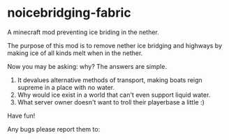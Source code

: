 # noicebridging-fabric
A minecraft mod preventing ice briding in the nether.

The purpose of this mod is to remove nether ice bridging and highways by making ice of all kinds melt when in the nether.

Now you may be asking: why?
The answers are simple.

1. It devalues alternative methods of transport, making boats reign supreme in a place with no water.
2. Why would ice exist in a world that can't even support liquid water.
3. What server owner doesn't want to troll their playerbase a little :)

Have fun!

Any bugs please report them to: 

